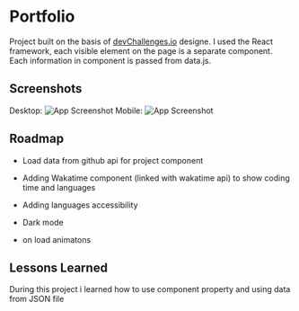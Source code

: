 
# Portfolio

Project built on the basis of [devChallenges.io](https://devchallenges.io/challenges/5ZnOYsSXM24JWnCsNFlt) designe. I used the React framework, each visible element on the page is a separate component. Each information in component is passed from data.js.


## Screenshots

Desktop:
![App Screenshot](https://i.imgur.com/iBqdpuu.jpg)
Mobile:
![App Screenshot](https://i.imgur.com/Vee9Jeg.jpg)


## Roadmap

- Load data from github api for project component

- Adding Wakatime component (linked with wakatime api) to show coding time and languages

- Adding languages accessibility 

- Dark mode

- on load animatons 


## Lessons Learned

During this project i learned how to use component property and using data from JSON file
